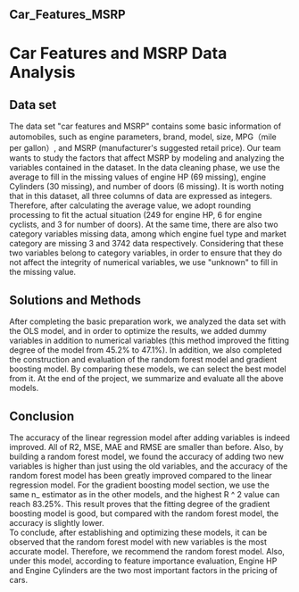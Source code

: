## Car_Features_MSRP
# Car Features and MSRP Data Analysis

## Data set
The data set "car features and MSRP" contains some basic information of automobiles, such as engine parameters, brand, model, size, MPG（mile per gallon）, and MSRP (manufacturer's suggested retail price). Our team wants to study the factors that affect MSRP by modeling and analyzing the variables contained in the dataset. 
In the data cleaning phase, we use the average to fill in the missing values of engine HP (69 missing), engine Cylinders (30 missing), and number of doors (6 missing). It is worth noting that in this dataset, all three columns of data are expressed as integers. Therefore, after calculating the average value, we adopt rounding processing to fit the actual situation (249 for engine HP, 6 for engine cyclists, and 3 for number of doors). At the same time, there are also two category variables missing data, among which engine fuel type and market category are missing 3 and 3742 data respectively. Considering that these two variables belong to category variables, in order to ensure that they do not affect the integrity of numerical variables, we use "unknown" to fill in the missing value.

## Solutions and Methods
After completing the basic preparation work, we analyzed the data set with the OLS model, and in order to optimize the results, we added dummy variables in addition to numerical variables (this method improved the fitting degree of the model from 45.2% to 47.1%). In addition, we also completed the construction and evaluation of the random forest model and gradient boosting model. By comparing these models, we can select the best model from it. At the end of the project, we summarize and evaluate all the above models.

## Conclusion
The accuracy of the linear regression model after adding variables is indeed improved. All of R2, MSE, MAE and RMSE are smaller than before. Also, by building a random forest model, we found the accuracy of adding two new variables is higher than just using the old variables, and the accuracy of the random forest model has been greatly improved compared to the linear regression model. For the gradient boosting model section, we use the same n_ estimator as in the other models, and the highest R ^ 2 value can reach 83.25%. This result proves that the fitting degree of the gradient boosting model is good, but compared with the random forest model, the accuracy is slightly lower.  
To conclude, after establishing and optimizing these models, it can be observed that the random forest model with new variables is the most accurate model. Therefore, we recommend the random forest model. Also, under this model, according to feature importance evaluation, Engine HP and Engine Cylinders are the two most important factors in the pricing of cars.
